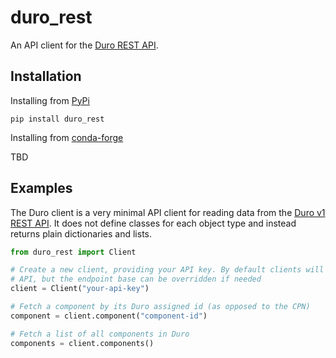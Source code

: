 # duro_rest

An API client for the [Duro REST API](https://public-api.duro.app/v1/docs/).

## Installation

Installing from [PyPi]()

```pip install duro_rest```

Installing from [conda-forge]()

TBD

## Examples

The Duro client is a very minimal API client for reading data from the [Duro v1 REST API](https://public-api.duro.app/v1/docs/). It does not define classes for each object type and instead returns plain dictionaries
and lists.

```python
from duro_rest import Client

# Create a new client, providing your API key. By default clients will make calls to the public REST
# API, but the endpoint base can be overridden if needed
client = Client("your-api-key")

# Fetch a component by its Duro assigned id (as opposed to the CPN)
component = client.component("component-id")

# Fetch a list of all components in Duro
components = client.components()
```